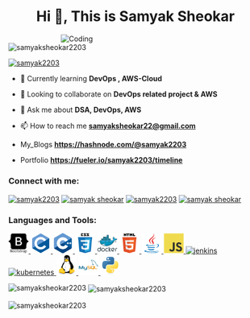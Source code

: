 <h1 align="center">Hi 👋, This is Samyak Sheokar</h1>
<img align="right" alt="Coding" width="400" src="https://blog.insaid.co/wp-content/uploads/2020/01/Coding.gif"

<p align="left"> <img src="https://komarev.com/ghpvc/?username=samyaksheokar2203&label=Profile%20views&color=0e75b6&style=flat" alt="samyaksheokar2203" /> </p>

<p align="left"> <a href="https://twitter.com/samyak2203" target="blank"><img src="https://img.shields.io/twitter/follow/samyak2203?logo=twitter&style=for-the-badge" alt="samyak2203" /></a> </p>

- 🌱 Currently learning **DevOps , AWS-Cloud**

- 👯 Looking to collaborate on **DevOps related project & AWS**

- 💬 Ask me about **DSA, DevOps, AWS**

- 📫 How to reach me **samyaksheokar22@gmail.com**
  
-  My_Blogs **https://hashnode.com/@samyak2203**

-  Portfolio **https://fueler.io/samyak2203/timeline**

<h3 align="left">Connect with me:</h3>
<p align="left">
<a href="https://twitter.com/samyak2203" target="blank"><img align="center" src="https://raw.githubusercontent.com/rahuldkjain/github-profile-readme-generator/master/src/images/icons/Social/twitter.svg" alt="samyak2203" height="30" width="40" /></a>
<a href="https://linkedin.com/in/samyak sheokar" target="blank"><img align="center" src="https://raw.githubusercontent.com/rahuldkjain/github-profile-readme-generator/master/src/images/icons/Social/linked-in-alt.svg" alt="samyak sheokar" height="30" width="40" /></a>
<a href="https://instagram.com/samyak2203" target="blank"><img align="center" src="https://raw.githubusercontent.com/rahuldkjain/github-profile-readme-generator/master/src/images/icons/Social/instagram.svg" alt="samyak2203" height="30" width="40" /></a>
<a href="https://www.leetcode.com/samyak sheokar" target="blank"><img align="center" src="https://raw.githubusercontent.com/rahuldkjain/github-profile-readme-generator/master/src/images/icons/Social/leet-code.svg" alt="samyak sheokar" height="30" width="40" /></a>
</p>

<h3 align="left">Languages and Tools:</h3>
<p align="left"> <a href="https://getbootstrap.com" target="_blank" rel="noreferrer"> <img src="https://raw.githubusercontent.com/devicons/devicon/master/icons/bootstrap/bootstrap-plain-wordmark.svg" alt="bootstrap" width="40" height="40"/> </a> <a href="https://www.cprogramming.com/" target="_blank" rel="noreferrer"> <img src="https://raw.githubusercontent.com/devicons/devicon/master/icons/c/c-original.svg" alt="c" width="40" height="40"/> </a> <a href="https://www.w3schools.com/cpp/" target="_blank" rel="noreferrer"> <img src="https://raw.githubusercontent.com/devicons/devicon/master/icons/cplusplus/cplusplus-original.svg" alt="cplusplus" width="40" height="40"/> </a> <a href="https://www.w3schools.com/css/" target="_blank" rel="noreferrer"> <img src="https://raw.githubusercontent.com/devicons/devicon/master/icons/css3/css3-original-wordmark.svg" alt="css3" width="40" height="40"/> </a> <a href="https://www.docker.com/" target="_blank" rel="noreferrer"> <img src="https://raw.githubusercontent.com/devicons/devicon/master/icons/docker/docker-original-wordmark.svg" alt="docker" width="40" height="40"/> </a>  <a href="https://www.w3.org/html/" target="_blank" rel="noreferrer"> <img src="https://raw.githubusercontent.com/devicons/devicon/master/icons/html5/html5-original-wordmark.svg" alt="html5" width="40" height="40"/> </a> <a href="https://www.java.com" target="_blank" rel="noreferrer"> <img src="https://raw.githubusercontent.com/devicons/devicon/master/icons/java/java-original.svg" alt="java" width="40" height="40"/> </a> <a href="https://developer.mozilla.org/en-US/docs/Web/JavaScript" target="_blank" rel="noreferrer"> <img src="https://raw.githubusercontent.com/devicons/devicon/master/icons/javascript/javascript-original.svg" alt="javascript" width="40" height="40"/> </a> <a href="https://www.jenkins.io" target="_blank" rel="noreferrer"> <img src="https://www.vectorlogo.zone/logos/jenkins/jenkins-icon.svg" alt="jenkins" width="40" height="40"/> </a> <a href="https://kubernetes.io" target="_blank" rel="noreferrer"> <img src="https://www.vectorlogo.zone/logos/kubernetes/kubernetes-icon.svg" alt="kubernetes" width="40" height="40"/> </a> <a href="https://www.linux.org/" target="_blank" rel="noreferrer"> <img src="https://raw.githubusercontent.com/devicons/devicon/master/icons/linux/linux-original.svg" alt="linux" width="40" height="40"/> </a> <a href="https://www.mysql.com/" target="_blank" rel="noreferrer"> <img src="https://raw.githubusercontent.com/devicons/devicon/master/icons/mysql/mysql-original-wordmark.svg" alt="mysql" width="40" height="40"/> </a> <a href="https://www.python.org" target="_blank" rel="noreferrer"> <img src="https://raw.githubusercontent.com/devicons/devicon/master/icons/python/python-original.svg" alt="python" width="40" height="40"/> </a </p>

<p><img align="left" src="https://github-readme-stats.vercel.app/api/top-langs?username=samyaksheokar2203&show_icons=true&locale=en&layout=compact" alt="samyaksheokar2203" /></p>

<p>&nbsp;<img align="center" src="https://github-readme-stats.vercel.app/api?username=samyaksheokar2203&show_icons=true&locale=en" alt="samyaksheokar2203" /></p>

<p><img align="center" src="https://github-readme-streak-stats.herokuapp.com/?user=samyaksheokar2203&" alt="samyaksheokar2203" /></p>
